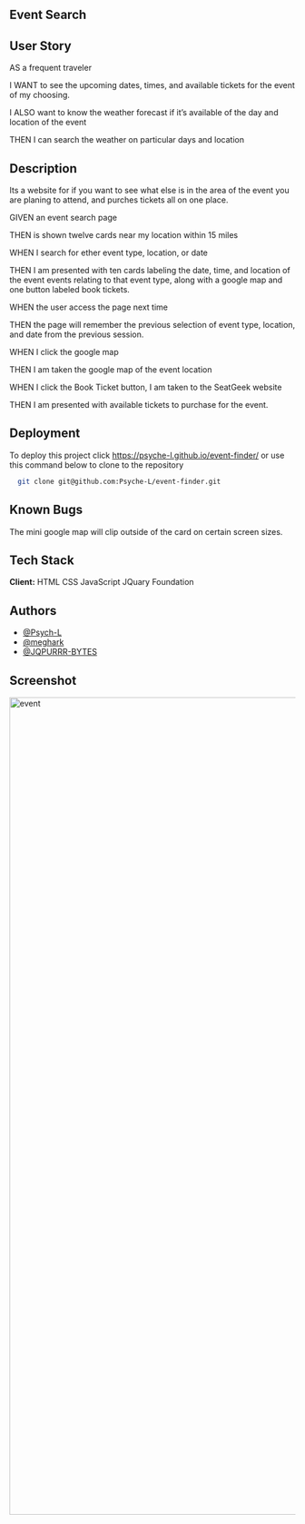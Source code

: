
## Event Search

## User Story
AS a frequent traveler

I WANT to see the upcoming dates, times, and available tickets for the event of my choosing. 

I ALSO want to know the weather forecast if it’s available of the day and location of the event

THEN I can search the weather on particular days and location
## Description
Its a website for if you want to see what else is in the area of the event you are planing to attend, and purches tickets all on one place.

GIVEN an event search page

THEN is shown twelve cards near my location within 15 miles

WHEN I search for ether event type, location, or date

THEN I am presented with ten cards labeling the date, time, and location of the event events relating to that event type, along with a google map and one button labeled book tickets.

WHEN the user access the page next time 

THEN the page will remember the previous selection of event type, location, and date from the previous session.

WHEN I click the google map

THEN I am taken the google map of the event location

WHEN  I click the Book Ticket button, I am taken to the SeatGeek website

THEN I am presented with available tickets to purchase for the event.


## Deployment

To deploy this project click https://psyche-l.github.io/event-finder/
or use this command below to clone to the repository 

```bash
  git clone git@github.com:Psyche-L/event-finder.git
```

## Known Bugs

The mini google map will clip outside of the card on certain screen sizes.
## Tech Stack

**Client:** HTML CSS JavaScript JQuary Foundation




## Authors

- [@Psych-L](https://github.com/Psyche-L)
- [@meghark](https://github.com/meghark)
- [@JQPURRR-BYTES](https://github.com/JQPURRR-BYTES)


## Screenshot

<img width="1440" alt="event" src="https://user-images.githubusercontent.com/96844515/159196146-97fdc4c6-5dec-4f94-91fa-2577476bf9ba.png">



